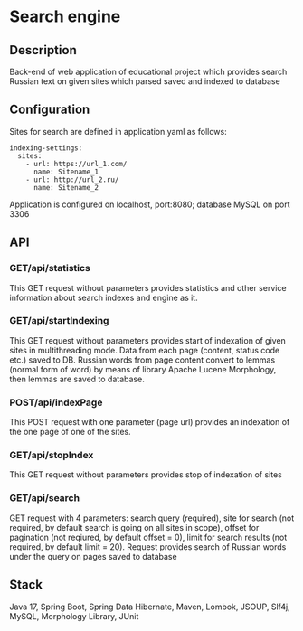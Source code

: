 # Search engine
## Description
Back-end of web application of educational project which provides search Russian text on given sites which parsed saved and indexed to database 
## Configuration
Sites for search are defined in application.yaml as follows: 
```
indexing-settings:
  sites:
    - url: https://url_1.com/
      name: Sitename_1
    - url: http://url_2.ru/
      name: Sitename_2
```

Application is configured on localhost, port:8080; database MySQL on port 3306
## API
### GET/api/statistics
This GET request without parameters provides statistics and other service information about search indexes and engine as it.
### GET/api/startIndexing
This GET request without parameters provides start of indexation of given sites in multithreading mode. Data from each page (content, status code etc.) saved to DB. Russian words from page content convert to lemmas (normal form of word) by means of library Apache Lucene Morphology, then lemmas are saved to database.
### POST/api/indexPage
This POST request with one parameter (page url) provides an indexation of the one page of one of the sites.
### GET/api/stopIndex
This GET request without parameters provides stop of indexation of sites
### GET/api/search
GET request with 4 parameters: search query (required), site for search (not required, by default search is going on all sites in scope), offset for pagination (not reqiured, by default offset = 0), limit for search results (not required, by default limit = 20).
Request provides search of Russian words under the query on pages saved to database
## Stack
Java 17, Spring Boot, Spring Data Hibernate, Maven, Lombok, JSOUP, Slf4j, MySQL, Morphology Library, JUnit
